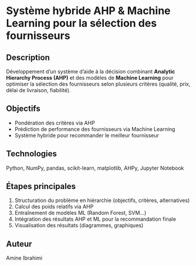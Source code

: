 # Système hybride AHP & Machine Learning pour la sélection des fournisseurs

##  Description
Développement d’un système d’aide à la décision combinant **Analytic Hierarchy Process (AHP)** et des modèles de **Machine Learning** pour optimiser la sélection des fournisseurs selon plusieurs critères (qualité, prix, délai de livraison, fiabilité).

##  Objectifs
- Pondération des critères via AHP  
- Prédiction de performance des fournisseurs via Machine Learning  
- Système hybride pour recommander le meilleur fournisseur  

##  Technologies
Python, NumPy, pandas, scikit-learn, matplotlib, AHPy, Jupyter Notebook

##  Étapes principales
1. Structuration du problème en hiérarchie (objectifs, critères, alternatives)  
2. Calcul des poids relatifs via AHP  
3. Entraînement de modèles ML (Random Forest, SVM…)  
4. Intégration des résultats AHP et ML pour la recommandation finale  
5. Visualisation des résultats (diagrammes, graphiques)  

##  Auteur
Amine Ibrahimi
